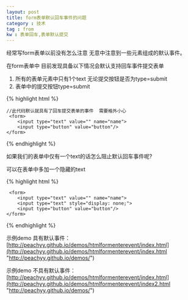 ```yaml
---
layout: post
title: form表单默认回车事件的问题
category : 技术
tag : from
kw : 表单回车,表单默认提交
---
```



经常写form表单以前没有怎么注意 无意中注意到一些元素组成的默认事件。

在form表单中 目前发现具备以下情况会默认支持回车事件提交表单

1. 所有的表单元素中只有1个text 无论提交按钮是否为type=submit
2. 表单中的提交按钮type=submit

 {% highlight html %}

	//此代码默认就具有了回车提交表单的事件  需要格外小心
	 <form>
        <input type="text" value="" name="name">
        <input type="button" value="button"/>
    </form>

 {% endhighlight %}

如果我们的表单中仅有一个text的话怎么阻止默认回车事件呢?

可以在表单中多加一个隐藏的text

 {% highlight html %}

	 <form>
        <input type="text" value="" name="name">
        <input type="text" style="display: none;">
        <input type="button" value="button"/>
    </form>

 {% endhighlight %}

示例demo 具有默认事件：[http://peachyy.github.io/demos/htmlformenterevent/index.html](http://peachyy.github.io/demos/htmlformenterevent/index.html "http://peachyy.github.io/demos/")

示例demo 不具有默认事件：[http://peachyy.github.io/demos/htmlformenterevent/index.html](http://peachyy.github.io/demos/htmlformenterevent/index2.html "http://peachyy.github.io/demos/")






